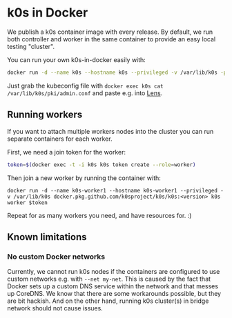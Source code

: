 # k0s in Docker

We publish a k0s container image with every release. By default, we run both controller and worker in the same container to provide an easy local testing "cluster".

You can run your own k0s-in-docker easily with:
```sh
docker run -d --name k0s --hostname k0s --privileged -v /var/lib/k0s -p 6443:6443 docker.pkg.github.com/k0sproject/k0s/k0s:<version>
```
Just grab the kubeconfig file with `docker exec k0s cat /var/lib/k0s/pki/admin.conf` and paste e.g. into [Lens](https://github.com/lensapp/lens/).

## Running workers

If you want to attach multiple workers nodes into the cluster you can run separate containers for each worker.

First, we need a join token for the worker:
```sh
token=$(docker exec -t -i k0s k0s token create --role=worker)
```

Then join a new worker by running the container with:
```
docker run -d --name k0s-worker1 --hostname k0s-worker1 --privileged -v /var/lib/k0s docker.pkg.github.com/k0sproject/k0s/k0s:<version> k0s worker $token
```

Repeat for as many workers you need, and have resources for. :)

## Known limitations

### No custom Docker networks

Currently, we cannot run k0s nodes if the containers are configured to use custom networks e.g. with `--net my-net`. This is caused by the fact that Docker sets up a custom DNS service within the network and that messes up CoreDNS. We know that there are some workarounds possible, but they are bit hackish. And on the other hand, running k0s cluster(s) in bridge network should not cause issues.

